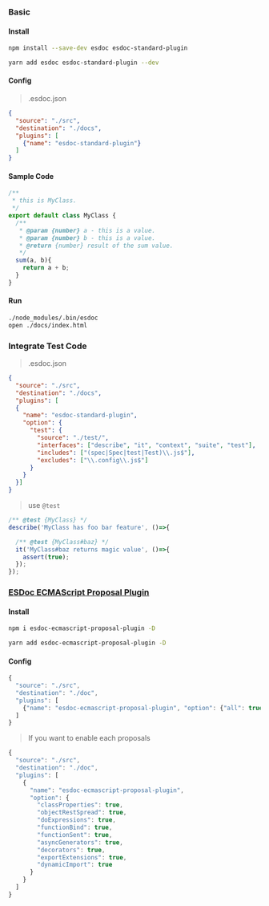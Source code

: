 ### Basic
#### Install
```bash
npm install --save-dev esdoc esdoc-standard-plugin

yarn add esdoc esdoc-standard-plugin --dev
```

#### Config
> .esdoc.json
```json
{
  "source": "./src",
  "destination": "./docs",
  "plugins": [
    {"name": "esdoc-standard-plugin"}
  ]
}
```

#### Sample Code
```js
/**
 * this is MyClass.
 */
export default class MyClass {
  /**
   * @param {number} a - this is a value.
   * @param {number} b - this is a value.
   * @return {number} result of the sum value.
   */
  sum(a, b){
    return a + b;
  }
}
```

#### Run
```bash
./node_modules/.bin/esdoc
open ./docs/index.html
```

### Integrate Test Code
> .esdoc.json
```json
{
  "source": "./src",
  "destination": "./docs",
  "plugins": [
  {
    "name": "esdoc-standard-plugin",
    "option": {
      "test": {
        "source": "./test/",
        "interfaces": ["describe", "it", "context", "suite", "test"],
        "includes": ["(spec|Spec|test|Test)\\.js$"],
        "excludes": ["\\.config\\.js$"]
      }
    }
  }]
}
```
> use `@test`
```js
/** @test {MyClass} */
describe('MyClass has foo bar feature', ()=>{

  /** @test {MyClass#baz} */
  it('MyClass#baz returns magic value', ()=>{
    assert(true);
  });
});
```

### [ESDoc ECMAScript Proposal Plugin](https://github.com/esdoc/esdoc-plugins/tree/master/esdoc-ecmascript-proposal-plugin)
#### Install
```bash
npm i esdoc-ecmascript-proposal-plugin -D

yarn add esdoc-ecmascript-proposal-plugin -D
```

#### Config
```js
{
  "source": "./src",
  "destination": "./doc",
  "plugins": [
    {"name": "esdoc-ecmascript-proposal-plugin", "option": {"all": true}}
  ]
}
```
> If you want to enable each proposals
```js
{
  "source": "./src",
  "destination": "./doc",
  "plugins": [
    {
      "name": "esdoc-ecmascript-proposal-plugin",
      "option": {
        "classProperties": true,
        "objectRestSpread": true,
        "doExpressions": true,
        "functionBind": true,
        "functionSent": true,
        "asyncGenerators": true,
        "decorators": true,
        "exportExtensions": true,
        "dynamicImport": true
      }
    }
  ]
}
```